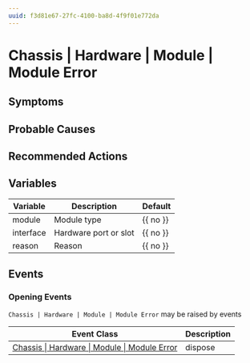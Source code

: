 ```yaml
---
uuid: f3d81e67-27fc-4100-ba8d-4f9f01e772da
---
```

# Chassis | Hardware | Module | Module Error

## Symptoms

## Probable Causes

## Recommended Actions

## Variables

Variable | Description | Default
--- | --- | ---
module | Module type | {{ no }}
interface | Hardware port or slot | {{ no }}
reason | Reason | {{ no }}

## Events

### Opening Events
`Chassis | Hardware | Module | Module Error` may be raised by events

Event Class | Description
--- | ---
[Chassis \| Hardware \| Module \| Module Error](../../../../event-classes/chassis/hardware/module/module-error.md) | dispose
